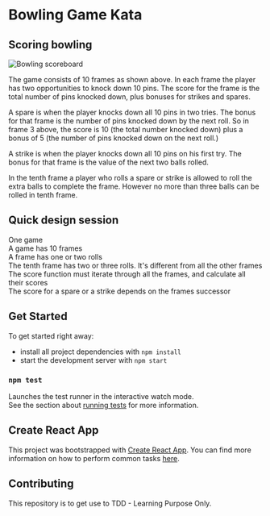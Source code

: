 # Bowling Game Kata

[bowling-score]: http://www.wpclipart.com/recreation/sports/bowling/bowling_scoresheet_example.png "bowling score card"

## Scoring bowling

![Bowling scoreboard][bowling-score]

The game consists of 10 frames as shown above. In each frame the player has
two opportunities to knock down 10 pins. The score for the frame is the total
number of pins knocked down, plus bonuses for strikes and spares.

A spare is when the player knocks down all 10 pins in two tries. The bonus for
that frame is the number of pins knocked down by the next roll. So in frame 3
above, the score is 10 (the total number knocked down) plus a bonus of 5 (the
number of pins knocked down on the next roll.)

A strike is when the player knocks down all 10 pins on his first try. The bonus
for that frame is the value of the next two balls rolled.

In the tenth frame a player who rolls a spare or strike is allowed to roll the extra
balls to complete the frame. However no more than three balls can be rolled in
tenth frame.

## Quick design session

One game  
A game has 10 frames  
A frame has one or two rolls  
The tenth frame has two or three rolls. It's different from all the other frames  
The score function must iterate through all the frames, and calculate all their scores  
The score for a spare or a strike depends on the frames successor

## Get Started

To get started right away:

- install all project dependencies with `npm install`
- start the development server with `npm start`

### `npm test`

Launches the test runner in the interactive watch mode.<br>
See the section about [running tests](https://facebook.github.io/create-react-app/docs/running-tests) for more information.

## Create React App

This project was bootstrapped with [Create React App](https://github.com/facebookincubator/create-react-app). You can find more information on how to perform common tasks [here](https://github.com/facebookincubator/create-react-app/blob/master/packages/react-scripts/template/README.md).

## Contributing

This repository is to get use to TDD - Learning Purpose Only.
